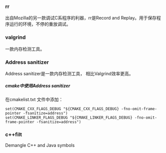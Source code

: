 ### rr
出自Mozilla的另一款调试C系程序的利器，rr是Record and Replay。用于保存程序运行的环境，不停的重放调试。

### valgrind
一款内存检测工具。

### Address sanitizer

Address sanitizer是一款内存检测工具， 相比Valgrind效率更高。

##### cmake中使用Address sanitizer

在cmakelist.txt 文件中添加：
```
set(CMAKE_CXX_FLAGS_DEBUG "${CMAKE_CXX_FLAGS_DEBUG} -fno-omit-frame-pointer -fsanitize=address")
set(CMAKE_LINKER_FLAGS_DEBUG "${CMAKE_LINKER_FLAGS_DEBUG} -fno-omit-frame-pointer -fsanitize=address")
```

### c++filt 
Demangle C++ and Java symbols